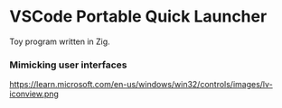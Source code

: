 # VSCode Portable Quick Launcher

Toy program written in Zig.


### Mimicking user interfaces

https://learn.microsoft.com/en-us/windows/win32/controls/images/lv-iconview.png

